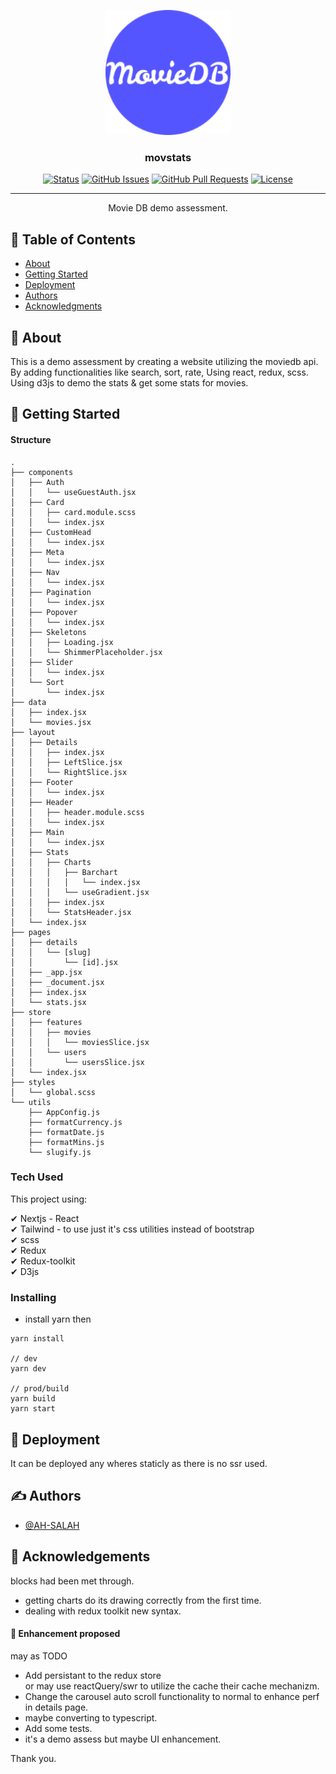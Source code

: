 <p align="center">
  <a href="" rel="noopener">
 <img width=200px height=200px src="/public/android-chrome-192x192.png" alt="Project logo"></a>
</p>

<h3 align="center">movstats</h3>

<div align="center">

[![Status](https://img.shields.io/badge/status-active-success.svg)]()
[![GitHub Issues](https://img.shields.io/github/issues/AH-SALAH/movstats.svg)](https://github.com/AH-SALAH/movstats/issues)
[![GitHub Pull Requests](https://img.shields.io/github/issues-pr/AH-SALAH/movstats.svg)](https://github.com/AH-SALAH/movstats/pulls)
[![License](https://img.shields.io/badge/license-MIT-blue.svg)](/LICENSE)

</div>

---

<p align="center"> Movie DB demo assessment.
    <br> 
</p>

## 📝 Table of Contents

- [About](#about)
- [Getting Started](#getting_started)
- [Deployment](#deployment)
- [Authors](#authors)
- [Acknowledgments](#acknowledgement)

## 🧐 About <a name = "about"></a>

This is a demo assessment by creating a website utilizing the moviedb api.
By adding functionalities like search, sort, rate, Using react, redux, scss.
Using d3js to demo the stats & get some stats for movies.

## 🏁 Getting Started <a name = "getting_started"></a>

#### Structure
```
.
├── components
│   ├── Auth
│   │   └── useGuestAuth.jsx
│   ├── Card
│   │   ├── card.module.scss
│   │   └── index.jsx
│   ├── CustomHead
│   │   └── index.jsx
│   ├── Meta
│   │   └── index.jsx
│   ├── Nav
│   │   └── index.jsx
│   ├── Pagination
│   │   └── index.jsx
│   ├── Popover
│   │   └── index.jsx
│   ├── Skeletons
│   │   ├── Loading.jsx
│   │   └── ShimmerPlaceholder.jsx
│   ├── Slider
│   │   └── index.jsx
│   └── Sort
│       └── index.jsx
├── data
│   ├── index.jsx
│   └── movies.jsx
├── layout
│   ├── Details
│   │   ├── index.jsx
│   │   ├── LeftSlice.jsx
│   │   └── RightSlice.jsx
│   ├── Footer
│   │   └── index.jsx
│   ├── Header
│   │   ├── header.module.scss
│   │   └── index.jsx
│   ├── Main
│   │   └── index.jsx
│   ├── Stats
│   │   ├── Charts
│   │   │   ├── Barchart
│   │   │   │   └── index.jsx
│   │   │   └── useGradient.jsx
│   │   ├── index.jsx
│   │   └── StatsHeader.jsx
│   └── index.jsx
├── pages
│   ├── details
│   │   └── [slug]
│   │       └── [id].jsx
│   ├── _app.jsx
│   ├── _document.jsx
│   ├── index.jsx
│   └── stats.jsx
├── store
│   ├── features
│   │   ├── movies
│   │   │   └── moviesSlice.jsx
│   │   └── users
│   │       └── usersSlice.jsx
│   └── index.jsx
├── styles
│   └── global.scss
└── utils
    ├── AppConfig.js
    ├── formatCurrency.js
    ├── formatDate.js
    ├── formatMins.js
    └── slugify.js

```

### Tech Used

This project using:

✔ Nextjs - React\
✔ Tailwind - to use just it's css utilities instead of bootstrap\
✔ scss\
✔ Redux\
✔ Redux-toolkit\
✔ D3js


### Installing

- install yarn then
```
yarn install

// dev
yarn dev

// prod/build
yarn build
yarn start
```



## 🚀 Deployment <a name = "deployment"></a>

It can be deployed any wheres staticly as there is no ssr used.


## ✍️ Authors <a name = "authors"></a>

- [@AH-SALAH](https://github.com/AH_SALAH)


## 🎉 Acknowledgements <a name = "acknowledgement"></a>

blocks had been met through.

- getting charts do its drawing correctly from the first time.
- dealing  with redux toolkit new syntax.

#### 🎈  Enhancement proposed <a name = "acknowledgement"></a>

may as TODO
- Add persistant to the redux store\
or may use reactQuery/swr to utilize the cache their cache mechanizm.
- Change the carousel auto scroll functionality to normal to enhance perf in details page.
- maybe converting to typescript.
- Add some tests.
- it's a demo assess but maybe UI enhancement.

Thank you.